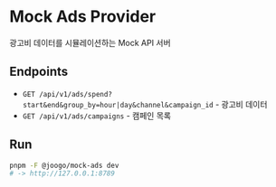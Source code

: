 # Mock Ads Provider

광고비 데이터를 시뮬레이션하는 Mock API 서버

## Endpoints
- `GET /api/v1/ads/spend?start&end&group_by=hour|day&channel&campaign_id` - 광고비 데이터
- `GET /api/v1/ads/campaigns` - 캠페인 목록

## Run
```bash
pnpm -F @joogo/mock-ads dev
# -> http://127.0.0.1:8789
```
